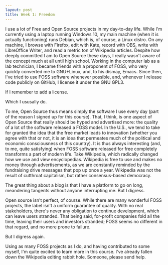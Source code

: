 ```yaml
---
layout: post
title: Week 1: Freedom
---
```



I use a lot of Free and Open Source projects in my day-to-day life.
While I'm currently using a laptop running Windows 10, my main machine (when it
is actually functioning) runs Debian, which is, of course, a Linux distro.
On any machine, I browse with Firefox, edit with Kate, record with OBS, write
with LibreOffice Writer, and read a metric ton of Wikipedia articles. Despite
how deeply committed I am to Open Source these days, I really wasn't aware of
the concept much at all until high school. Working in the computer lab as a lab
technician, I became friends with a proponent of FOSS, who very quickly
converted me to GNU+Linux, and, to his dismay, Emacs. Since then, I've tried to
use FOSS software whenever possible, and, whenever I release code publicly on
GitHub, I license it under the GNU GPL3.

If I remember to add a license.

Which I ususally do.

To me, Open Source thus means simply the software I use every day (part of the
reason I signed up for this course). That, I think, is one aspect of Open Source
that really should be hyped and advertised more: the quality of a lot of the
software released a FOSS model. In the U.S., we tend to take for granted the
idea that the free market leads to innovation (whether you agree with that or
not, it is an idea that permeates much of the political and economic
consciousness of this country). It is thus always interesting (and, to me,
quite satisfying) when FOSS software released for free completely transforms a
part of modern life. Take Wikipedia, which radically changed how we use and
view encyclopedias. Wikipedia is free to use and makes no money through
advertisements, as we are constantly reminded by the fundraising drive messages
that pop up once a year. Wikipedia was not the result of cutthroat capitalism,
but rather consensus-based democracy.

The great thing about a blog is that I have a platform to go on long,
meandering tangents without anyone interrupting me. But I digress.

Open source isn't perfect, of course. While there are many wonderful FOSS
projects, the label isn't a uniform guarantee of quality. With no real
stakeholders, there's never any obligation to continue development, which can
leave users stranded. That being said, for-profit companies fold all the time,
leaving their users and investors stranded; FOSS seems no different in that
regard, and no more prone to failure.

But I digress again.

Using as many FOSS projects as I do, and having contributed to some myself, I'm
quite excited to learn more in this course. I've already fallen down the
Wikipedia editing rabbit hole. Someone, please send help.